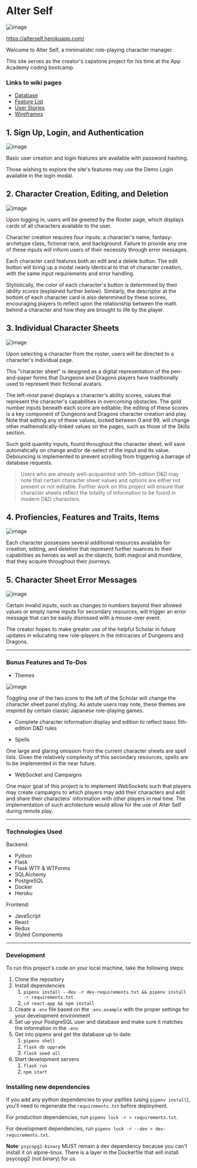 # Alter Self

![image](https://user-images.githubusercontent.com/87846621/151751449-9d26ce12-eff2-4e49-8990-d13ed2685fec.png)

https://alterself.herokuapp.com/

Welcome to Alter Self, a minimalistic role-playing character manager.

This site serves as the creator's capstone project for his time at the App Academy coding bootcamp.

### Links to wiki pages
* [Database](https://github.com/jwily/alterself/wiki/Database)
* [Feature List](https://github.com/jwily/alterself/wiki/Feature-List)
* [User Stories](https://github.com/jwily/alterself/wiki/User-Stories)
* [Wireframes](https://github.com/jwily/alterself/wiki/Wireframes)

## 1. Sign Up, Login, and Authentication

![image](https://user-images.githubusercontent.com/87846621/151751418-2a4e40ce-5c32-43dc-ad86-57ee007f3e96.png)

Basic user creation and login features are available with password hashing.

Those wishing to explore the site's features may use the Demo Login available in the login modal.

## 2. Character Creation, Editing, and Deletion

![image](https://user-images.githubusercontent.com/87846621/151751585-7c86a812-82ce-4df8-8745-0de4d01e10f9.png)

Upon logging in, users will be greeted by the Roster page, which displays cards of all characters available to the user.

Character creation requires four inputs: a character's name, fantasy-archetype class, fictional race, and background. Failure to provide any one of these inputs will inform users of their necessity through error messages.

Each character card features both an edit and a delete button. The edit button will bring up a modal nearly identical to that of character creation, with the same input requirements and error handling.

Stylistically, the color of each character's button is determined by their _ability scores_ (explained further below). Similarly, the descriptor at the bottom of each character card is also determined by these scores, encouraging players to reflect upon the relationship between the math behind a character and how they are brought to life by the player.

## 3. Individual Character Sheets

![image](https://user-images.githubusercontent.com/87846621/151751703-468f0229-457d-44e7-990e-80bd72c55992.png)

Upon selecting a character from the roster, users will be directed to a character's individual page.

This "character sheet" is designed as a digital representation of the pen-and-paper forms that Dungeons and Dragons players have traditionally used to represent their fictional avatars.

The left-most panel displays a character's ability scores, values that represent the character's capabilities in overcoming obstacles. The gold number inputs beneath each score are editable; the editing of these scores is a key component of Dungeons and Dragons character creation and play. Note that editing any of these values, locked between 0 and 99, will change other mathematically-linked values on the pages, such as those of the Skills section.

Such gold quantity inputs, found throughout the character sheet, will save automatically on change and/or de-select of the input and its value. Debouncing is implemented to prevent scrolling from triggering a barrage of database requests.

> Users who are already well-acquainted with 5th-edition D&D may note that certain character sheet values and options are either not present or not editable. Further work on this project will ensure that character sheets reflect the totality of information to be found in modern D&D characters.

## 4. Profiencies, Features and Traits, Items

![image](https://user-images.githubusercontent.com/87846621/151752269-81d04751-e388-4d3f-952f-ec425acedbac.png)

Each character possesses several additional resources available for creation, editing, and deletion that represent further nuances to their capabilities as heroes as well as the objects, both magical and mundane, that they acquire throughout their journeys.

## 5. Character Sheet Error Messages

![image](https://user-images.githubusercontent.com/87846621/151752620-3968ae27-66fa-4662-94c6-17efc28a5ca8.png)

Certain invalid inputs, such as changes to numbers beyond their allowed values or empty name inputs for secondary resources, will trigger an error message that can be easily dismissed with a mouse-over event.

The creator hopes to make greater use of the helpful Scholar in future updates in educating new role-players in the intricacies of Dungeons and Dragons.

***

### Bonus Features and To-Dos

- Themes

![image](https://user-images.githubusercontent.com/87846621/151752894-70579311-9b66-48d1-a3bf-b6fe7add2895.png)

Toggling one of the two icons to the left of the Scholar will change the character sheet panel styling. As astute users may note, these themes are inspired by certain classic Japanese role-playing games.

- Complete character information display and edition to reflect basic 5th-edition D&D rules

- Spells

One large and glaring omission from the current character sheets are spell lists. Given the relatively complexity of this secondary resources, spells are to be implemented in the near future.

- WebSocket and Campaigns

One major goal of this project is to implement WebSockets such that players may create campaigns to which players may add their characters and edit and share their characters' information with other players in real time. The implementation of such architecture would allow for the use of Alter Self during remote play.

***

### Technologies Used

Backend:

- Python
- Flask
- Flask WTF & WTForms
- SQLAlchemy
- PostgreSQL
- Docker
- Heroku

Frontend:

- JavaScript
- React
- Redux
- Styled Components

***

### Development

To run this project's code on your local machine, take the following steps:

1. Clone the repository
2. Install dependencies
   1. `pipenv install --dev -r dev-requirements.txt && pipenv install -r requirements.txt`
   2. `cd react-app && npm install`
3. Create a `.env` file based on the `.env.example` with the proper settings for your development environment
4. Set up your PostgreSQL user and database and make sure it matches the information in the `.env`
5. Get into pipenv and get the database up to date:
   1. `pipenv shell`
   2. `flask db upprade`
   3. `flask seed all`
6. Start development servers
   1. `flask run`
   2. `npm start`

### Installing new dependencies

If you add any python dependencies to your pipfiles (using `pipenv install`), you'll need to regenerate the `requirements.txt` before deployment.

For production dependencies, run `pipenv lock -r > requirements.txt`.

For development dependencies, run `pipenv lock -r --dev > dev-requirements.txt`.

**Note**: `psycopg2-binary` MUST remain a dev dependency because you can't install it on alpine-linux. There is a layer in the Dockerfile that will install psycopg2 (not binary) for us.
